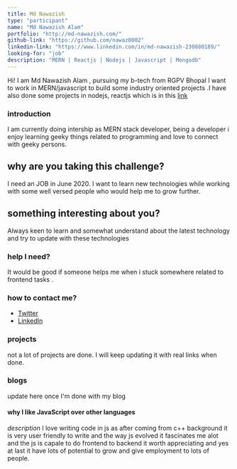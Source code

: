 ```yaml
---
title: Md Nawazish
type: "participant"
name: "Md Nawazish Alam"
portfolio: "http://md-nawazish.com/"
github-link: "https://github.com/nawaz0002"
linkedin-link: "https://www.linkedin.com/in/md-nawazish-230880189/"
looking-for: "job"
description: "MERN | Reactjs | Nodejs | Javascript | Mongodb"
---
```


Hi! I am Md Nawazish Alam , pursuing my b-tech from RGPV Bhopal I want to work in MERN/javascript to build some industry oriented projects .I have also done some projects in nodejs, reactjs which is in this [link](https://github.com/nawaz0002)

### introduction

I am currently doing intership as MERN stack developer, being a developer i enjoy learning geeky things related to programming and love to connect with geeky persons. 

## why are you taking this challenge?

I need an JOB in June 2020.
I want to learn new technologies while working with some well versed people who would help me to grow further. 

## something interesting about you?

Always keen to learn and somewhat understand about the latest technology and try to update with these technologies

### help I need?

It would be good if someone helps me when i stuck somewhere related to frontend tasks .

### how to contact me?

- [Twitter](https://twitter.com/MohdNawaz1913)
- [LinkedIn](https://www.linkedin.com/in/md-nawazish-230880189//)

### projects

not a lot of projects are done. I will keep updating it with real links when done.

### blogs

update here once I'm done with my blog 


#### why I like JavaScript over other languages

_description_ I love writing code in js as after coming from c++ background it is very user friendly to write and the way js evolved it fascinates me alot and the js is capale to do frontend to backend it worth appreciating and yes at last it have lots of potential to grow and give employment to lots of people.
